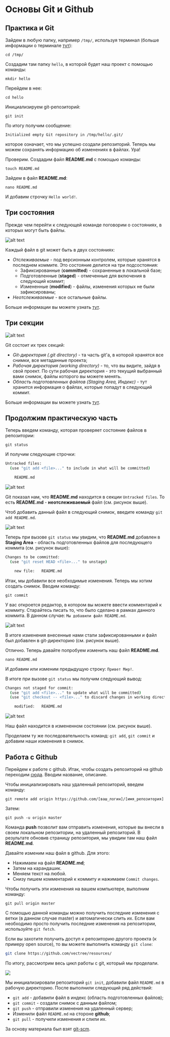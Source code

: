 # Основы Git и Github

## Практика и Git

Зайдем в любую папку, например `/tmp/`, используя терминал (больше информации о терминале [тут](https://vectree.ru/digest/22/1/0)):

`cd /tmp/`

Создадим там папку `hello`, в которой будет наш проект с помощью команды:

`mkdir hello`

Перейдем в нее:

`cd hello`

Инициализируем git-репозиторий:

`git init`

По итогу получим сообщение:

`Initialized empty Git repository in /tmp/hello/.git/`

которое означает, что мы успешно создали репозиторий. Теперь мы можем сохранять информацию об изменениях в файлах. Ура!

Проверим. Создадим файл **README.md** с помощью команды:

`touch README.md`

Зайдем в файл **README.md**:

`nano README.md`

И добавим строчку `Hello world!`.

## Три состояния

Прежде чем перейти к следующей команде поговорим о состояниях, в которых могут быть файлы. 

![alt text](https://user-images.githubusercontent.com/4215285/51319636-aba5b800-1a6e-11e9-95be-5bca4e76c7d5.jpeg)

Каждый файл в git может быть в двух состояниях: 
- *Отслеживаемые* - под версионным контролем, которые хранятся в последнем коммите. Это состояние делится на три подсостояния:
    * Зафиксированные (**committed**) - сохраненные в локальной базе;
    * Подготовленные (**staged**) - отмеченные для включения в следующий коммит;
    * Измененные (**modified**) - файлы, изменения которых не были зафиксированы;
- *Неотслеживаемые* - все остальные файлы.

Больше информации вы можете узнать [тут](https://git-scm.com/book/ru/v2/%D0%92%D0%B2%D0%B5%D0%B4%D0%B5%D0%BD%D0%B8%D0%B5-%D0%9E%D1%81%D0%BD%D0%BE%D0%B2%D1%8B-Git).

## Три секции

![alt text](https://user-images.githubusercontent.com/4215285/51319622-a47eaa00-1a6e-11e9-9c5e-7cb83256ae76.jpeg)

Git состоит их трех секций:
* *Git-директория (.git directory)* - та часть git'а, в которой хранятся все снимки, все метаданные проекта;
* *Рабочая директория (working directory)* - то, что вы видите, зайдя в свой проект. По сути рабочая директория - это текущий выбранный вами снимок, файлы которого вы можете менять.
* *Область подготовленных файлов (Staging Area, Индекс)* - тут хранится информация о файлах, которые попадут в следующий коммит.

Больше информации вы можете узнать [тут](https://git-scm.com/book/ru/v2/%D0%92%D0%B2%D0%B5%D0%B4%D0%B5%D0%BD%D0%B8%D0%B5-%D0%9E%D1%81%D0%BD%D0%BE%D0%B2%D1%8B-Git).

## Продолжим практическую часть

Теперь введем команду, которая проверяет состояние файлов в репозитории:

`git status`

И получим следующие строчки:

```bash
Untracked files:
  (use "git add <file>..." to include in what will be committed)

    README.md
```
![alt text](https://user-images.githubusercontent.com/4215285/51281457-8162e480-19f3-11e9-9c65-2baa9581e38e.jpeg)

Git показал нам, что **README.md** находится в секции `Untracked files`. То есть **README.md** - **неотслеживаемый** файл (см. рисунок выше).

Чтоб добавить данный файл в следующий снимок, введите команду `git add README.md`.

![alt text](https://user-images.githubusercontent.com/4215285/51281459-8162e480-19f3-11e9-9206-36a89afbc9f4.jpeg)

Теперь при вызове `git status` мы увидим, что **README.md** добавлен в **Staging Area** - область подготовленных файлов для последующего коммита (см. рисунок выше):

```bash
Changes to be committed:
  (use "git reset HEAD <file>..." to unstage)

    new file:   README.md
```

Итак, мы добавили все необходимые изменения. Теперь мы хотим создать снимок. Вводим команду:

`git commit`

У вас откроется редактор, в котором вы можете ввести комментарий к коммиту. Старайтесь писать то, что было сделано в рамках данного коммита. В данном случае: `Мы добавили файл README.md`.

![alt text](https://user-images.githubusercontent.com/4215285/51281460-8162e480-19f3-11e9-9dd2-bc3fca826d85.jpeg)

В итоге изменения внесенные нами стали зафиксированными и файл был добавлен в git-директорию (см. рисунок выше).

Отлично. Теперь давайте попробуем изменить наш файл **README.md**. 

`nano README.md`

И добавим или изменим предыдущую строку: `Привет Мир!`.

В итоге при вызове `git status` мы получим следующий вывод:

```bash
Changes not staged for commit:
  (use "git add <file>..." to update what will be committed)
  (use "git checkout -- <file>..." to discard changes in working directory)

    modified:   README.md
```

![alt text](https://user-images.githubusercontent.com/4215285/51281461-81fb7b00-19f3-11e9-878b-c6924f77debf.jpeg)

Наш файл находится в измененном состоянии (см. рисунок выше).

Проделаем ту же последовательность команд: `git add`, `git commit` и добавим наши изменения в снимок.

## Работа с Github

Перейдем к работе с github. Итак, чтобы создать репозиторий на github переходим [сюда](https://github.com/new).
Вводим название, описание.

Чтобы инициализировать наш удаленный репозиторий, введем команду:

`git remote add origin https://github.com/[ваш_логин]/[имя_репозитория]`

Затем:

`git push -u origin master`

Команда **push** позволит вам отправить изменения, которые вы внесли в своем локальном репозитории, на удаленный репозиторий.
В результате обновив страницу репозитория, мы увидим там наш файл **README.md**.

Давайте изменим наш файл в github. Для этого:
- Нажимаем на файл **README.md**;
- Затем на карандашик.
- Меняем текст на любой.
- Снизу пишем комментарий к коммиту и нажимаем `Commit changes`.

Чтобы получить эти изменения на вашем компьютере, выполним команду:

`git pull origin master`

С помощью данной команды можно получить последние изменения с ветки (в данном случае master) и автоматически слить их.
Если вам необходимо просто получить последние изменения на репозитории, используйте `git fetch`.

Если вы захотите получить доступ к репозиторию другого проекта (к примеру open source), то вы можете выполнить команду `git clone`:

```bash
git clone https://github.com/vectree/resources/
```

По итогу, рассмотрим весь цикл работы с git, который мы проделали.

![](https://user-images.githubusercontent.com/4215285/51281450-7d36c700-19f3-11e9-90f0-cf5cb1284c36.jpeg)

Мы инициализировали репозиторий `git init`, добавили файл `README.md` в рабочую директорию.
После выполнили следующий ряд действий:
- `git add` - добавили файл в индекс (область подготовленных файлов);
- `git commit` - создали снимок с данным файлом;
- `git push` - отправили изменения на удаленный сервер;
- Изменили файл ``README.md`` на стороне **github**;
- `git pull` - получили изменения и слили их.

За основу материала был взят [git-scm](https://git-scm.com/book/ru/v2/).
